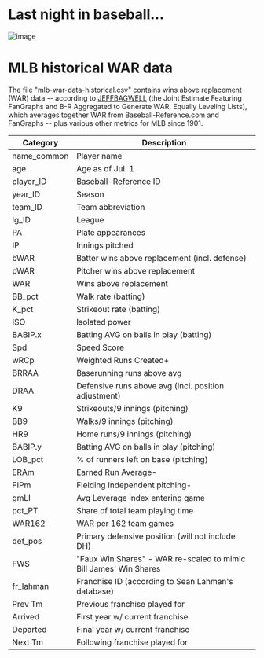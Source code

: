 # Last night in baseball...

![image](https://user-images.githubusercontent.com/7140242/118394836-1d797680-b615-11eb-8818-da6dba317774.png)


# MLB historical WAR data
The file "mlb-war-data-historical.csv" contains wins above replacement (WAR) data -- according to [JEFFBAGWELL](https://fivethirtyeight.com/features/can-we-play-nba-jam-with-mlb-teams/) (the Joint Estimate Featuring FanGraphs and B-R Aggregated to Generate WAR, Equally Leveling Lists), which averages together WAR from Baseball-Reference.com and FanGraphs -- plus various other metrics for MLB since 1901.



|  Category   |                            Description                            |
|-------------|-------------------------------------------------------------------|
| name_common | Player name                                                       |
| age         | Age as of Jul. 1                                                  |
| player_ID   | Baseball-Reference ID                                             |
| year_ID     | Season                                                            |
| team_ID     | Team abbreviation                                                 |
| lg_ID       | League                                                            |
| PA          | Plate appearances                                                 |
| IP          | Innings pitched                                                   |
| bWAR        | Batter wins above replacement (incl. defense)                     |
| pWAR        | Pitcher wins above replacement                                    |
| WAR         | Wins above replacement                                            |
| BB_pct      | Walk rate (batting)                                               |
| K_pct       | Strikeout rate (batting)                                          |
| ISO         | Isolated power                                                    |
| BABIP.x     | Batting AVG on balls in play (batting)                            |
| Spd         | Speed Score                                                       |
| wRCp        | Weighted Runs Created+                                            |
| BRRAA       | Baserunning runs above avg                                        |
| DRAA        | Defensive runs above avg (incl. position adjustment)              |
| K9          | Strikeouts/9 innings (pitching)                                   |
| BB9         | Walks/9 innings (pitching)                                        |
| HR9         | Home runs/9 innings (pitching)                                    |
| BABIP.y     | Batting AVG on balls in play (pitching)                           |
| LOB_pct     | % of runners left on base (pitching)                              |
| ERAm        | Earned Run Average-                                               |
| FIPm        | Fielding Independent pitching-                                    |
| gmLI        | Avg Leverage index entering game                                  |
| pct_PT      | Share of total team playing time                                  |
| WAR162      | WAR per 162 team games                                            |
| def_pos     | Primary defensive position (will not include DH)                  |
| FWS         | "Faux Win Shares" - WAR re-scaled to mimic Bill James' Win Shares |
| fr_lahman   | Franchise ID (according to Sean Lahman's database)                |
| Prev Tm     | Previous franchise played for                                     |
| Arrived     | First year w/ current franchise                                   |
| Departed    | Final year w/ current franchise                                   |
| Next Tm     | Following franchise played for                                    |



